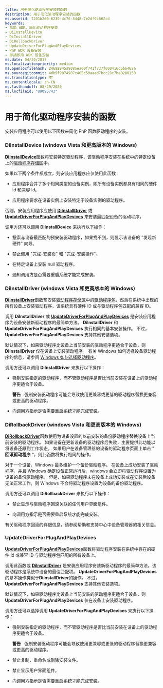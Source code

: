```yaml
---
title: 用于简化驱动程序安装的函数
description: 用于简化驱动程序安装的函数
ms.assetid: 7201b260-6239-4c76-8d48-7e2df9c662cd
keywords:
- 功能 WDK，简化驱动程序安装
- DiInstallDevice
- DiInstallDriver
- DiRollbackDriver
- UpdateDriverForPlugAndPlayDevices
- PnP WDK 设备安装
- 即插即用 WDK 设备安装
ms.date: 04/20/2017
ms.localizationpriority: medium
ms.openlocfilehash: 24692945a9086ea60f741f737f600416c5b6462a
ms.sourcegitcommit: 4db5f9874907c405c59aaad7bcc28c7ba8280150
ms.translationtype: MT
ms.contentlocale: zh-CN
ms.lasthandoff: 08/29/2020
ms.locfileid: "89095743"
---
```

# <a name="functions-that-simplify-driver-installation"></a>用于简化驱动程序安装的函数


安装应用程序可以使用以下函数来简化 PnP 函数驱动程序的安装。

### <a name="diinstalldevice-windows-vista-and-later-versions-of-windows"></a><a href="" id="diinstalldevice--windows-vista-and-later-versions-of-windows-"></a> DiInstallDevice (windows Vista 和更高版本的 Windows) 

[**DiInstallDevice**](/windows/desktop/api/newdev/nf-newdev-diinstalldevice)函数将安装特定驱动程序，该驱动程序安装在系统中的特定设备上的[驱动程序存储区](driver-store.md)中。

如果以下两个条件都成立，则安装应用程序应仅使用此函数：

-   应用程序合并了多个相同类型的设备实例，即所有设备实例都具有相同的硬件 Id 和兼容 Id。

-   应用程序要求在设备实例上安装特定于设备实例的驱动程序。

否则，安装应用程序应使用 [**DiInstallDriver**](/windows/desktop/api/newdev/nf-newdev-diinstalldrivera) 或 [**UpdateDriverForPlugAndPlayDevices**](/windows/desktop/api/newdev/nf-newdev-updatedriverforplugandplaydevicesa) 来安装最匹配设备的驱动程序。

调用方还可以调用 **DiInstallDevice** 来执行以下操作：

-   搜索与设备最匹配的预安装驱动程序，如果找不到，则显示该设备的 "发现新硬件" 向导。

-   禁止调用 "完成-安装页" 和 "完成-安装操作"。

-   在特定设备上安装 null 驱动程序。

-   通知调用方是否需要重启系统才能完成安装。

### <a name="diinstalldriver-windows-vista-and-later-versions-of-windows"></a><a href="" id="diinstalldriver--windows-vista-and-later-versions-of-windows-"></a> DiInstallDriver (windows Vista 和更高版本的 Windows) 

[**DiInstallDriver**](/windows/desktop/api/newdev/nf-newdev-diinstalldrivera)函数预安装[驱动程序存储区](driver-store.md)中的[驱动程序包](driver-packages.md)，然后在系统中出现的所有设备上安装驱动程序，该系统具有硬件 ID 或与驱动程序包匹配的兼容 ID。

调用 **DiInstallDriver** 或 [**UpdateDriverForPlugAndPlayDevices**](/windows/desktop/api/newdev/nf-newdev-updatedriverforplugandplaydevicesa) 是安装应用程序为设备安装新驱动程序的最简单方法。 **DiInstallDriver** 和 **UpdateDriverForPlugAndPlayDevices** 执行相同的基本安装操作。 不过， **UpdateDriverForPlugAndPlayDevices** 支持其他安装选项。

默认情况下，如果驱动程序比设备上当前安装的驱动程序更适合于设备，则 **DiInstallDriver** 仅在设备上安装驱动程序。 有关 Windows 如何选择设备驱动程序的信息，请参阅 [Windows 如何选择驱动程序](how-setup-selects-drivers.md)。

调用方还可以调用 **DiInstallDriver** 来执行以下操作：

-   强制安装指定的驱动程序，而不管驱动程序是否比当前安装在设备上的驱动程序更适合于设备。

    **警告**   强制安装驱动程序可能会导致使用更兼容或更低的驱动程序替换更兼容或更高的驱动程序。

     

-   向调用方指示是否需要重启系统才能完成安装。

### <a name="dirollbackdriver-windows-vista-and-later-versions-of-windows"></a><a href="" id="dirollbackdriver--windows-vista-and-later-versions-of-windows-"></a> DiRollbackDriver (windows Vista 和更高版本的 Windows) 

[**DiRollbackDriver**](/windows/desktop/api/newdev/nf-newdev-dirollbackdriver)函数使用为设备设置的以前安装的备份驱动程序替换设备上当前安装的驱动程序。 如果设备在更新设备的驱动程序后失败，主要提供此功能以将设备还原到工作状态。 如果用户在设备管理器的设备的驱动程序页面上单击 " **回滚驱动程序** "，则此函数将执行相同的操作。

对于一个设备，Windows 最多维护一个备份驱动程序。 在设备上成功安装了驱动程序，并且 Windows 确定设备正常运行后，windows 会立即将驱动程序设置为设备的备份驱动程序。 但是，如果驱动程序未在设备上成功安装或在安装后设备无法正常工作，则 Windows 不会将驱动程序设置为设备的备份驱动程序。

调用方还可以调用 **DiRollbackDriver** 来执行以下操作：

-   禁止显示与驱动程序回滚关联的任何用户界面组件。

-   向调用方指示是否需要重启系统才能完成安装。

有关驱动程序回滚的详细信息，请参阅帮助和支持中心中设备管理器的相关信息。

### <a name="updatedriverforplugandplaydevices"></a><a href="" id="updatedriverforplugandplaydevices"></a> UpdateDriverForPlugAndPlayDevices

[**UpdateDriverForPlugAndPlayDevices**](/windows/desktop/api/newdev/nf-newdev-updatedriverforplugandplaydevicesa)函数将驱动程序安装在系统中存在的硬件 id 或兼容 ID 与驱动程序包匹配的所有设备上。

调用此函数或 [**DiInstallDriver**](/windows/desktop/api/newdev/nf-newdev-diinstalldrivera) 是安装应用程序安装新驱动程序的最简单方法，该驱动程序是系统中设备的最佳匹配项。 **UpdateDriverForPlugAndPlayDevices**的基本操作类似于**DiInstallDriver**的操作。 不过， **UpdateDriverForPlugAndPlayDevices** 支持其他安装选项。

默认情况下，如果驱动程序比设备上当前安装的驱动程序更适合于设备，则 **UpdateDriverForPlugAndPlayDevices** 仅在设备上安装驱动程序。

调用方还可以选择调用 **UpdateDriverForPlugAndPlayDevices** 来执行以下操作：

-   强制安装指定的驱动程序，而不管驱动程序是否比当前安装在设备上的驱动程序更适合于设备。

    **警告**   强制安装驱动程序可能会导致使用更兼容或更低的驱动程序替换更兼容或更高的驱动程序。

     

-   禁止复制、重命名或删除安装文件。

-   禁止显示用户界面组件。

-   向调用方指示是否需要重启系统才能完成安装。

 

